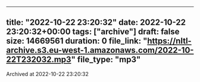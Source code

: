 
---
title: "2022-10-22 23:20:32"
date: 2022-10-22 23:20:32+00:00
tags: ["archive"]
draft: false
size: 14669561
duration: 0
file_link: "https://nltl-archive.s3.eu-west-1.amazonaws.com/2022-10-22T232032.mp3"
file_type: "mp3"
---
Archived at 2022-10-22 23:20:32
            
